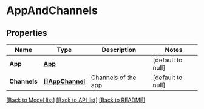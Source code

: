 # AppAndChannels

## Properties
Name | Type | Description | Notes
------------ | ------------- | ------------- | -------------
**App** | [**App**](App.md) |  | [default to null]
**Channels** | [**[]AppChannel**](AppChannel.md) | Channels of the app | [default to null]

[[Back to Model list]](../README.md#documentation-for-models) [[Back to API list]](../README.md#documentation-for-api-endpoints) [[Back to README]](../README.md)



